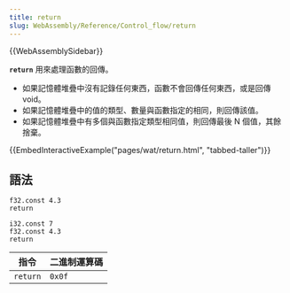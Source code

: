 ```yaml
---
title: return
slug: WebAssembly/Reference/Control_flow/return
---
```


{{WebAssemblySidebar}}

**`return`** 用來處理函數的回傳。

- 如果記憶體堆疊中沒有記錄任何東西，函數不會回傳任何東西，或是回傳 void。
- 如果記憶體堆疊中的值的類型、數量與函數指定的相同，則回傳該值。
- 如果記憶體堆疊中有多個與函數指定類型相同值，則回傳最後 N 個值，其餘捨棄。

{{EmbedInteractiveExample("pages/wat/return.html", "tabbed-taller")}}

## 語法

```wasm
f32.const 4.3
return
```

```wasm
i32.const 7
f32.const 4.3
return
```

| 指令     | 二進制運算碼 |
| -------- | ------------ |
| `return` | `0x0f`       |
